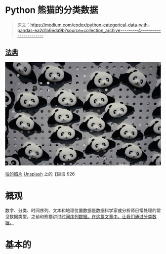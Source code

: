 # Python 熊猫的分类数据

> 原文：<https://medium.com/codex/python-categorical-data-with-pandas-ea2d1a6eda9b?source=collection_archive---------4----------------------->

## [法典](http://medium.com/codex)

![](img/69e1f31718a5abea37c88ec71209ad15.png)

[拍的照片](https://unsplash.com/@billow926?utm_source=unsplash&utm_medium=referral&utm_content=creditCopyText) [Unsplash](https://unsplash.com/s/photos/coding-panda?utm_source=unsplash&utm_medium=referral&utm_content=creditCopyText) 上的【巨浪 926

# 概观

数字、分类、时间序列、文本和地理位置数据是数据科学家或分析师日常处理的常见数据类型。之前和熊猫讲过[时间序列数据。在这篇文章中，让我们通过分类数据。](/swlh/python-time-series-data-with-pandas-723cd5bf1d96)

# 基本的